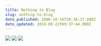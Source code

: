 ```yaml
---
title: Nothing to Blog
slug: nothing-to-blog
date_published: 2006-10-16T10:36:27.000Z
date_updated: 2018-08-22T09:37:44.000Z
---
```


![](//lh4.google.com/jan.weblog/RTNfNVJrABI/AAAAAAAAB9s/od3Wd2Rdgwk/s288/nothing.png)
![](//lh6.google.com/jan.weblog/RTNfNOhCABI/AAAAAAAAB9k/QFB8sQ5x7Ng/s288/to.png)
![](//lh5.google.com/jan.weblog/RTNfM08WABI/AAAAAAAAB9c/fB17up9kN88/s288/blog.png)
